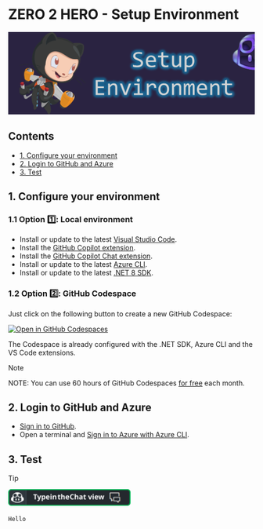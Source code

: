 # ZERO 2 HERO - Setup Environment

![image](../../media/banners/setup.PNG)

## Contents
- [1. Configure your environment](#1-configure-your-environment)
- [2. Login to GitHub and Azure](#2-login-to-github-and-azure)
- [3. Test](#3-test)

## 1. Configure your environment

### 1.1 Option 1️⃣: Local environment

- Install or update to the latest [Visual Studio Code](https://code.visualstudio.com/).
- Install the [GitHub Copilot extension](https://code.visualstudio.com/docs/copilot/setup#_step-2-install-the-github-copilot-extension).
- Install the [GitHub Copilot Chat extension](https://marketplace.visualstudio.com/items?itemName=GitHub.copilot-chat).
- Install or update to the latest [Azure CLI](https://learn.microsoft.com/en-us/cli/azure/install-azure-cli).
- Install or update to the latest [.NET 8 SDK](https://dotnet.microsoft.com/en-us/download).

### 1.2 Option 2️⃣: GitHub Codespace
Just click on the following button to create a new GitHub Codespace:

[![Open in GitHub Codespaces](https://github.com/codespaces/badge.svg)](https://codespaces.new/Azure-Samples/zero2hero/tree/main)

The Codespace is already configured with the .NET SDK, Azure CLI and the VS Code extensions.

> [!NOTE]
>
> NOTE: You can use 60 hours of GitHub Codespaces [for free](https://github.com/features/codespaces#pricing) each month.


## 2. Login to GitHub and Azure

- [Sign in to GitHub](https://code.visualstudio.com/docs/copilot/setup#_step-3-sign-in-to-github).
- Open a terminal and [Sign in to Azure with Azure CLI](https://learn.microsoft.com/en-us/cli/azure/authenticate-azure-cli-interactively).

## 3. Test

> [!TIP]
>
> [<img src="../../media/copilot/chat-view.svg" alt="You can access the Chat view via the Activity Bar or by pressing Ctrl+Alt+I" width="250"/>](https://code.visualstudio.com/docs/copilot/copilot-chat#_chat-view)
> 
> `Hello`
